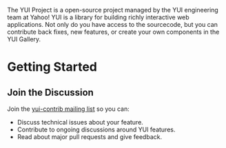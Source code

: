 The YUI Project is a open-source project managed by the YUI engineering team at Yahoo! YUI is a library for building richly interactive web applications. Not only do you have access to the sourcecode, but you can contribute back fixes, new features, or create your own components in the YUI Gallery. 

# Getting Started

## Join the Discussion ##

Join the [yui-contrib mailing list](https://groups.google.com/forum/?fromgroups=#!forum/yui-contrib) so you can:
   * Discuss technical issues about your feature.
   * Contribute to ongoing discussions around YUI features.
   * Read about major pull requests and give feedback.
